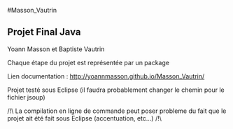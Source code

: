 #Masson_Vautrin

## Projet Final Java
Yoann Masson et Baptiste Vautrin

Chaque étape du projet est représentée par un package 

Lien documentation : http://yoannmasson.github.io/Masson_Vautrin/

Projet testé sous Eclipse (il faudra probablement changer le chemin pour le fichier jsoup)

/!\ La compilation en ligne de commande peut poser probleme du fait que le projet ait été fait sous Eclipse (accentuation, etc...)  /!\
